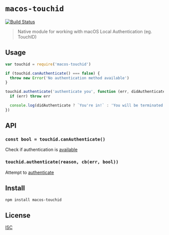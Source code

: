 # `macos-touchid`

[![Build Status](https://travis-ci.org/emilbayes/macos-touchid.svg?branch=master)](https://travis-ci.org/emilbayes/macos-touchid)

> Native module for working with macOS Local Authentication (eg. TouchID)

## Usage

```js
var touchid = require('macos-touchid')

if (touchid.canAuthenticate() === false) {
  throw new Error('No authentication method available')
}

touchid.authenticate('authenticate you', function (err, didAuthenticate) {
  if (err) throw err

  console.log(didAuthenticate ? `You're in!` : 'You will be terminated')
})

```

## API

### `const bool = touchid.canAuthenticate()`

Check if authentication is [available](https://developer.apple.com/documentation/localauthentication/lapolicy/lapolicydeviceownerauthentication?language=objc)

### `touchid.authenticate(reason, cb(err, bool))`

Attempt to [authenticate](https://developer.apple.com/documentation/localauthentication/lapolicy/lapolicydeviceownerauthentication?language=objc)

## Install

```sh
npm install macos-touchid
```

## License

[ISC](LICENSE)
